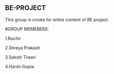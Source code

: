 ## BE-PROJECT
This group is create for entire content of BE project.

#GROUP MEMEBERS:


1.Ruchir 

2.Shreya Prakash

3.Sakshi Tiwari

4.Harsh Gupta

